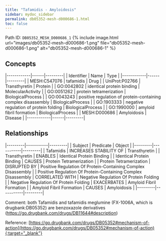 ```yaml
---
title: "Tafamidis - Amyloidosis"
sidebar: mydoc_sidebar
permalink: db05352-mesh-d000686-1.html
toc: false 
---
```



Path ID: `DB05352_MESH_D000686_1`
{% include image.html url="images/db05352-mesh-d000686-1.png" file="db05352-mesh-d000686-1.png" alt="db05352-mesh-d000686-1" %}

## Concepts

|------------|------|---------|
| Identifier | Name | Type    |
|------------|------|---------|
| MESH:C547076 | tafamidis | Drug |
| UniProt:P02766 | Transthyretin | Protein |
| GO:0042802 | identical protein binding | MolecularActivity |
| GO:0051262 | protein tetramerization | BiologicalProcess |
| GO:0043243 | positive regulation of protein-containing complex disassembly | BiologicalProcess |
| GO:1903333 | negative regulation of protein folding | BiologicalProcess |
| GO:1990000 | amyloid fibril formation | BiologicalProcess |
| MESH:D000686 | Amyloidosis | Disease |
|------------|------|---------|

## Relationships

|---------|-----------|---------|
| Subject | Predicate | Object  |
|---------|-----------|---------|
| Tafamidis | INCREASES STABILITY OF | Transthyretin |
| Transthyretin | ENABLES | Identical Protein Binding |
| Identical Protein Binding | CAUSES | Protein Tetramerization |
| Protein Tetramerization | DISRUPTED BY | Positive Regulation Of Protein-Containing Complex Disassembly |
| Positive Regulation Of Protein-Containing Complex Disassembly | CORRELATED WITH | Negative Regulation Of Protein Folding |
| Negative Regulation Of Protein Folding | EXACERBATES | Amyloid Fibril Formation |
| Amyloid Fibril Formation | CAUSES | Amyloidosis |
|---------|-----------|---------|

Comment: both Tafamidis and tafamidis meglumine (FX-1006A, which is drugbank:DB05352) are benzoxazole derivatives (https://go.drugbank.com/drugs/DB11644#description)

Reference: [https://go.drugbank.com/drugs/DB05352#mechanism-of-action](https://go.drugbank.com/drugs/DB05352#mechanism-of-action){:target="_blank"}